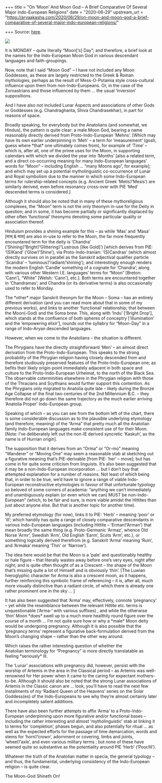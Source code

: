 +++
title = "On ‘Moon’ And Moon God – A Brief Comparative Of Several Major Indo-European Religions"
date = "2020-06-29"
upstream_url = "https://aryaakasha.com/2020/06/29/on-moon-and-moon-god-a-brief-comparative-of-several-major-indo-european-religions/"

+++
Source: [here](https://aryaakasha.com/2020/06/29/on-moon-and-moon-god-a-brief-comparative-of-several-major-indo-european-religions/).

![](https://aryaakasha.files.wordpress.com/2020/06/moon-god-chart.png?w=750)

It is MONDAY – quite literally “Moon\[‘s\] Day”; and therefore, a brief
look at the names for the Indo-European Moon God in various descendant
languages and faith-groupings.

Now, note that I said “Moon God” – I have not included any Moon
Goddesses, as these are largely restricted to the Greek & Roman
mythologies, perhaps as the result of Mess-O-Potamia style
cross-cultural influence upon them from non-Indo-Europeans. Or, in the
case of the Zoroastrians and those influenced by them … the usual
‘inversion’ suppositions.

And I have also not included Lunar Aspects and associations of other
Gods or Goddesses (e.g. Chandraghanta, Shiva Chandrasekhar), in part for
reasons of space.

Broadly speaking, for everybody but the Anatolians (and somewhat, we
Hindus), the pattern is quite clear: a male Moon God, bearing a name
reasonably directly derived from Proto-Indo-European ‘Mehns’. \[Which
may have its own earlier underpinning in ‘Meh’ – a term for
‘measurement’ (gosh, guess where \*that\* one ultimately comes from),
for example of ‘Time’ – which is, after all, one of the prime uses for
the Moon, in supporting calendars with which we divided the year into
‘Months’ \[also a related term, and a direct co-occurring meaning for
many Indo-European languages’ words for “Moon” – including English …
“many Moons ago”, for example\]; and which may set up a potential
mytholinguistic co-occurrence of Lunar and Royal symbolism due to the
manner in which some Indo-European terms for rulership-related concepts
(e.g. Ancient Greek ‘Metis’/’Mesis’) are similarly derived, even before
resonancy cross-over with PIE ‘Med’ descended terms is considered.\]

Although it should also be noted that in many of these mythoreligious
complexes, the “Moon” term is not the only theonym in-use for the Deity
in question; and in some, it has become partially or significantly
displaced by other often ‘functional’ theonyms denoting some particular
quality or association thereof.

Hinduism provides a shining example for this – as while ‘Mas’ and ‘Masa’
\[मास् & मास\] are also in-use to refer to the Moon, the far more
frequently encountered term for the deity is ‘Chandra’
(‘Shining’/’Bright’/’Glittering’/’Lustrous \[like Gold\]’) \[which
derives from PIE: ‘(S)Kand’ (‘Glow’/’Shine’), via Proto-Indo-Iranian:
‘(S)Candras’ (which almost directly survives on in parallel as the
Sanskrit adjectival qualifier particle ‘Scandra’ –
‘luminous’/’radiant/’shining’); and interestingly enough renders the
modern English ‘Candle’ something of a cognate for ‘Chandra’; along with
various other Western I.E. languages’ terms for “Moon” \[Breton:
‘Cann’\], “White” \[Welsh: ‘Cann’\], etc.\]. Both terms are encountered
together in ‘Chandramas’; and Chandra (or its derivative terms) is also
occasionally used to refer to Monday.

The \*other\* major Sanskrit theonym for the Moon – Soma – has an
entirely different derivation (and you can read more about that in some
of my previous works), and links to another ‘functional’ relationship;
that between the Moon(-God) and the Soma brew. This, along with ‘Indu’
\[‘Bright Drop’\], which stands at the confluence of both spheres of
conceptry \[‘illumination’ and the ’empowering elixir’\], rounds out the
syllabry for “Moon-Day” in a range of Indo-Aryan descended languages.

However, when we come to the Anatolians – the situation is different.

The Phrygians have the directly straightforward ‘Men’ – an almost direct
derivation from the Proto-Indo-European. This speaks to the strong
probability of the Phrygian religion having closely descended from and
therefore studiously preserved features of the Proto-Indo-European one;
as befits their likely origin-point immediately adjacent in both space
and culture to the Proto-Indo-European Urheimat, to the north of the
Black Sea. The observable coterminities elsewhere in the Phrygian
religion with those of the Thracians and Scythians would further support
this contention. As the Phrygians only migrated to Anatolia quite late –
likely during the Bronze Age Collapse of the final two centuries of the
2nd Millennium B.C. – they therefore did not go down the same trajectory
as the much earlier arriving ‘Anatolia Proper’ Indo-European group.

Speaking of which – as you can see from the bottom left of the chart,
there is some considerable discussion as to the plausible underlying
etymology (and therefore, meaning) of the “Arma” that pretty much all
the Anatolian family Indo-European languages make consistent use of for
their Moon. \[Note: I’ve deliberately left out the non-IE derived
syncretic ‘Kaskuh’, as the name is of Hurrian origin\].

The supposition that it derives from an “Orma” or “Or-mo” meaning
“Wanderer” or “Moving One” may seem a reasonable stab at sketching out a
figurative meaning that’s PIE-derivable \[from PIE: ‘her’ – move\]; but
has come in for quite some criticism from linguists. It’s also been
suggested that it may be a non-Indo-European incorporation … but I don’t
buy that attempted explanation for a number of reasons. Not least of
which being that, in order to be true, we’d have to ignore a range of
viable Indo-European reconstructive etymologies in favour of that
unfortunate typology so beloved of some corners of academia: “anything
we can’t immediately and unambiguously explain (or even which we can)
MUST be non-Indo-European” (which, to be fair and sure, is more viable
amidst the Hittites than just about anyone else. But that is another
topic for another time).

My preferred etymology (for now), links it to PIE: ‘Herb’ – meaning
‘poor’ or ‘ill’; which handily has quite a range of closely comparative
descendants in various Indo-European languages (including Hittite –
‘Erman’/’Arman’) that mean broadly the same thing (e.g. Proto-Germanic
‘Armaz’, whence Old Norse ‘Armr’, Swedish ‘Arm’, Old English ‘Earm’,
Scots ‘Arm’, etc.), or something logically derived therefrom (e.g.
Sanskrit ‘Arma’ meaning ‘Ruin’, and ‘Armaka’ meaning ‘Thin’ or
‘Narrow’).

The idea here would be that the Moon is a ‘pale’ and questionably
healthy or hale figure – that literally wastes away before one’s very
eyes, night after night; and is quite often thought of as a Crescent –
the shape of the Moon that’s missing quite a lot of Himself and is
obviously ‘thin’. \[The Luwian hieroglyphic character for Arma is also a
crescent moon, as it happens, further reinforcing this symbolic frame of
referencing – it is, after all, much more visually distinctive than a
radiant circle, of which there is already one rather prominent one in
the sky … \]

It has also been suggested that ‘Arma’ may, effectively, connote
‘pregnancy’ – yet while the resemblance between the relevant Hittite
etc. terms is unquestionable (‘Arma-‘ with various suffixes) , and while
the otherwise ‘thin’ Moon \*does\* swell up to a much more healthily
round figure over the course of a month … I’m not quite sure how or why
a \*male\* Moon deity would be undergoing pregnancy. Although it is also
possible that the ‘pregnancy terms’ represent a figurative
back-formulation derived from the Moon’s changing shape – rather than
the other way around.

Which raises the rather interesting question of whether the  
Anatolian terminology for “Pregnancy” is more directly translatable as
feeling \*seriously\* Ill.

The ‘Lunar’ associations with pregnancy did, however, persist with the
worship of Artemis in the area in the Classical period – as Artemis was
well-renowned for Her power when it came to the caring for expectant
mothers-to-be. Although it should also be noted that the strong Lunar
associations of Artemis in the Classic canon are … look, you’ll have to
read the next few installments of my ‘Radiant Queen of the Heavens’
series on the Solar Goddess(es) of the Indo-Europeans to see why they’re
almost certainly later and incompletely salient additions.

There have also been further attempts to affix ‘Arma’ to a
Proto-Indo-European underpinning upon more figurative and/or functional
bases – including the rather interesting and almost ‘mytholinguistic’
stab at linking it to terms for ‘completion’, phases begun, and also
potentially for ritual … as well as the expected efforts for the passage
of time demarcation, words and stems for ‘horn’/’crown’, adornment or
covering, limbs and joints, ‘wheel’/’axle’, and even various military
terms ; but none of these have seemed quite so substantive as the
potentiality around PIE ‘Herb’ (‘Poor/Ill’).

Whatever the truth of the Anatolian matter in specia, the general
typology – and thus, the fundamental, underlying consistency of the
Indo-European religion – is quite clear.

The Moon-God Shineth On!
